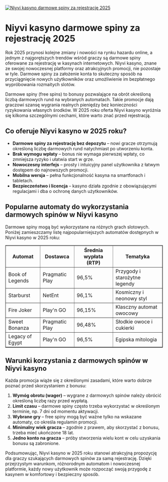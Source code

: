 [![Niyvi kasyno darmowe spiny za rejestrację 2025](https://123-caf.pages.dev/gitsignup.png)](https://vrmoo.ru/Bt82HjjY)

<h1>Niyvi kasyno darmowe spiny za rejestrację 2025</h1> <p>Rok 2025 przynosi kolejne zmiany i nowości na rynku hazardu online, a jednym z najgorętszych trendów wśród graczy są darmowe spiny oferowane za rejestrację w kasynach internetowych. Niyvi kasyno, znane ze swojej nowoczesnej platformy oraz atrakcyjnych promocji, nie pozostaje w tyle. Darmowe spiny za założenie konta to skuteczny sposób na przyciągnięcie nowych użytkowników oraz umożliwienie im bezpłatnego wypróbowania rozmaitych slotów.</p> <p>Darmowe spiny (free spins) to bonusy pozwalające na obrót określoną liczbą darmowych rund na wybranych automatach. Takie promocje dają graczowi szansę wygrania realnych pieniędzy bez konieczności ryzykowania własnych środków. W 2025 roku oferta Niyvi kasyno wyróżnia się kilkoma szczególnymi cechami, które warto znać przed rejestracją.</p>  <h2>Co oferuje Niyvi kasyno w 2025 roku?</h2> <ul>   <li><strong>Darmowe spiny za rejestrację bez depozytu</strong> – nowi gracze otrzymują określoną liczbę darmowych rund natychmiast po utworzeniu konta.</li>   <li><strong>Brak wymogu wpłaty</strong> – bonus nie wymaga pierwszej wpłaty, co zmniejsza ryzyko i ułatwia start w grze.</li>   <li><strong>Nowoczesny interfejs</strong> – prosty i intuicyjny panel użytkownika z łatwym dostępem do najnowszych promocji.</li>   <li><strong>Mobilna wersja</strong> – pełna funkcjonalność kasyna na smartfonach i tabletach.</li>   <li><strong>Bezpieczeństwo i licencja</strong> – kasyno działa zgodnie z obowiązującymi regulacjami i dba o ochronę danych użytkowników.</li> </ul>  <h2>Popularne automaty do wykorzystania darmowych spinów w Niyvi kasyno</h2> <p>Darmowe spiny mogą być wykorzystane na różnych grach slotowych. Poniżej zamieszczamy listę najpopularniejszych automatów dostępnych w Niyvi kasyno w 2025 roku:</p> <table border="1" cellspacing="0" cellpadding="6">   <thead>     <tr>       <th>Automat</th>       <th>Dostawca</th>       <th>Średnia wypłata (RTP)</th>       <th>Tematyka</th>     </tr>   </thead>   <tbody>     <tr>       <td>Book of Legends</td>       <td>Pragmatic Play</td>       <td>96,5%</td>       <td>Przygody i starożytne legendy</td>     </tr>     <tr>       <td>Starburst</td>       <td>NetEnt</td>       <td>96,1%</td>       <td>Kosmiczny i neonowy styl</td>     </tr>     <tr>       <td>Fire Joker</td>       <td>Play'n GO</td>       <td>96,15%</td>       <td>Klasczny automat owocowy</td>     </tr>     <tr>       <td>Sweet Bonanza</td>       <td>Pragmatic Play</td>       <td>96,48%</td>       <td>Słodkie owoce i cukierki</td>     </tr>     <tr>       <td>Legacy of Egypt</td>       <td>Play'n GO</td>       <td>96,5%</td>       <td>Egipska mitologia</td>     </tr>   </tbody> </table>  <h2>Warunki korzystania z darmowych spinów w Niyvi kasyno</h2> <p>Każda promocja wiąże się z określonymi zasadami, które warto dobrze poznać przed skorzystaniem z bonusu:</p> <ol>   <li><strong>Wymóg obrotu (wager)</strong> – wygrane z darmowych spinów należy obrócić określoną liczbę razy przed wypłatą.</li>   <li><strong>Limit czasu</strong> – darmowe spiny często trzeba wykorzystać w określonym terminie, np. 7 dni od momentu aktywacji.</li>   <li><strong>Wybrane gry</strong> – free spiny mogą być ważne tylko na wskazane automaty, co określa regulamin promocji.</li>   <li><strong>Minimalny wiek gracza</strong> – zgodnie z prawem, aby skorzystać z bonusu, trzeba mieć ukończone 18 lat.</li>   <li><strong>Jedno konto na gracza</strong> – próby stworzenia wielu kont w celu uzyskania bonusu są zabronione.</li> </ol>  <p>Podsumowując, Niyvi kasyno w 2025 roku stanowi atrakcyjną propozycję dla graczy szukających darmowych spinów za samą rejestrację. Dzięki przejrzystym warunkom, różnorodnym automatom i nowoczesnej platformie, każdy nowy użytkownik może rozpocząć swoją przygodę z kasynem w komfortowy i bezpieczny sposób.</p>